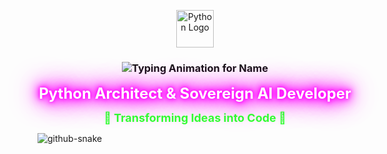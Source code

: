 <!-- C:\Users\MY PC\Documents\GitHub\brandy1335\README.md -->

<!-- 👇 Python Logo Center Main -->
<p align="center">
  <!-- Ye link ek high-quality Python logo SVG ka hai -->
  <img src="https://cdn.jsdelivr.net/gh/devicons/devicon/icons/python/python-original.svg" 
       width="60" 
       alt="Python Logo" />
</p>

<!-- 👇 Bramha Chavan Name Typing Animation ke saath -->
<h3 align="center">
  <!-- Animated Typing Effect -->
  <img src="https://readme-typing-svg.demolab.com?font=Fira+Code&pause=1000&center=true&width=435&lines=Bramha+Chavan+%F0%9F%94%A5+Python+Developer" 
       alt="Typing Animation for Name" />
</h3>

<!-- Blinking Light Effect for Text -->
<p align="center">
  <span style="font-size: 24px; font-weight: bold; color: #ffffff; text-shadow: 0 0 5px #ff00ff, 0 0 10px #ff00ff, 0 0 15px #ff00ff, 0 0 20px #ff00ff, 0 0 30px #ff00ff, 0 0 40px #ff00ff, 0 0 50px #ff00ff;">
    Python Architect & Sovereign AI Developer
  </span>
</p>

<!-- Blinking Nanno Light Effect -->
<p align="center">
  <span style="font-size: 18px; font-weight: bold; color: #0f0; animation: blink 1.5s infinite;">
    🌟 Transforming Ideas into Code 🌟
  </span>
</p>

<!-- Blinking animation for the text -->
<style>
  @keyframes blink {
    0% { opacity: 1; }
    50% { opacity: 0; }
    100% { opacity: 1; }
  }
</style>

<!-- sanke animated snake.yml code  -->
<picture>
  <source media="(prefers-color-scheme: dark)" srcset="https://raw.githubusercontent.com/tobiasmeyhoefer/tobiasmeyhoefer/output/ocean.gif" />
  <source media="(prefers-color-scheme: light)" srcset="https://raw.githubusercontent.com/tobiasmeyhoefer/tobiasmeyhoefer/output/ocean.gif" />
  <img alt="github-snake" src="https://raw.githubusercontent.com/tobiasmeyhoefer/tobiasmeyhoefer/output/ocean.gif" />
</picture>
